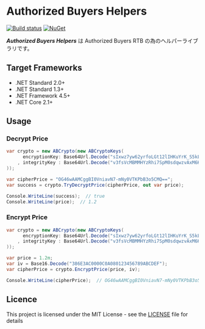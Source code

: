 # Authorized Buyers Helpers
[![Build status](https://ci.appveyor.com/api/projects/status/w6qs46oly5ptu2a4/branch/master?svg=true)](https://ci.appveyor.com/project/inasync/authorizedbuyershelpers/branch/master)
[![NuGet](https://img.shields.io/nuget/v/Inasync.AuthorizedBuyersHelpers.svg)](https://www.nuget.org/packages/Inasync.AuthorizedBuyersHelpers/)

***Authorized Buyers Helpers*** は Authorized Buyers RTB の為のヘルパーライブラリです。


## Target Frameworks
- .NET Standard 2.0+
- .NET Standard 1.3+
- .NET Framework 4.5+
- .NET Core 2.1+


## Usage
### Decrypt Price
```cs
var crypto = new ABCrypto(new ABCryptoKeys(
      encryptionKey: Base64Url.Decode("sIxwz7yw62yrfoLGt12lIHKuYrK_S5kLuApI2BQe7Ac=")
    , integrityKey : Base64Url.Decode("v3fsVcMBMMHYzRhi7SpM0sdqwzvAxM6KPTu9OtVod5I=")
));

var cipherPrice = "OG46wAAMCggBI0VniavN7-mNy0VTKPbB3o5CMQ==";
var success = crypto.TryDecryptPrice(cipherPrice, out var price);

Console.WriteLine(success);  // true
Console.WriteLine(price);  // 1.2
```

### Encrypt Price
```cs
var crypto = new ABCrypto(new ABCryptoKeys(
      encryptionKey: Base64Url.Decode("sIxwz7yw62yrfoLGt12lIHKuYrK_S5kLuApI2BQe7Ac=")
    , integrityKey : Base64Url.Decode("v3fsVcMBMMHYzRhi7SpM0sdqwzvAxM6KPTu9OtVod5I=")
));

var price = 1.2m;
var iv = Base16.Decode("386E3AC0000C0A080123456789ABCDEF");
var cipherPrice = crypto.EncryptPrice(price, iv);

Console.WriteLine(cipherPrice);  // OG46wAAMCggBI0VniavN7-mNy0VTKPbB3o5CMQ==
```


## Licence
This project is licensed under the MIT License - see the [LICENSE](LICENSE) file for details
